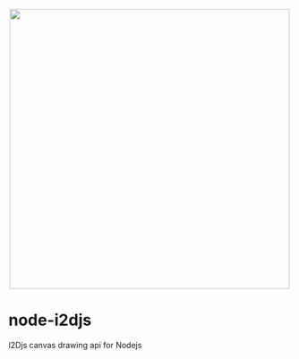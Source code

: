 <p align="center">
  <img src="https://i2djs.github.io/node-i2djs/nodeI2djsLogo.svg" width=500>
</p>

# node-i2djs
 I2Djs canvas drawing api for Nodejs
 
